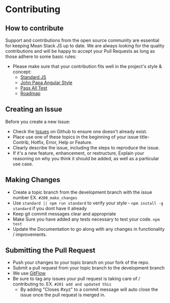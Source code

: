 # Contributing

## How to contribute

Support and contributions from the open source community are essential for keeping
Mean Stack JS up to date. We are always looking for the quality contributions and 
will be happy to accept your Pull Requests as long as those adhere to some basic rules:

* Please make sure that your contribution fits well in the project's style & concept:
  * [Standard JS](http://standardjs.com/)
  * [John Papa Angular Style](https://github.com/johnpapa/angular-styleguide/tree/master/a1)
  * [Pass All Test](https://travis-ci.org/greenpioneersolutions/meanstackjs-lite)
  * [Roadmap](https://github.com/greenpioneersolutions/meanstackjs/wiki/Roadmap)

## Creating an Issue

Before you create a new Issue:
* Check the [Issues](https://github.com/greenpioneersolutions/meanstackjs-lite/issues) on Github to ensure one doesn't already exist.
* Place use one of these topics in the beginning of your issue title- Contrib, Hotfix, Error, Help or Feature.
* Clearly describe the issue, including the steps to reproduce the issue.
* If it's a new feature, enhancement, or restructure, Explain your reasoning on why you think it should be added, as well as a particular use case.

## Making Changes

* Create a topic branch from the development branch with the issue number EX. `#200_make_changes`
* Use `standard || npm run standard` to verify your style - `npm install -g standard` if you dont have it already
* Keep git commit messages clear and appropriate
* Make Sure you have added any tests necessary to test your code. `npm test`
* Update the Documentation to go along with any changes in functionality / improvements.

## Submitting the Pull Request

* Push your changes to your topic branch on your fork of the repo.
* Submit a pull request from your topic branch to the development branch
* We use [GitFlow](https://guides.github.com/introduction/flow/)
* Be sure to tag any issues your pull request is taking care of / contributing to. EX. `#201 add and updated this`
  * By adding "Closes #xyz" to a commit message will auto close the issue once the pull request is merged in.
  
